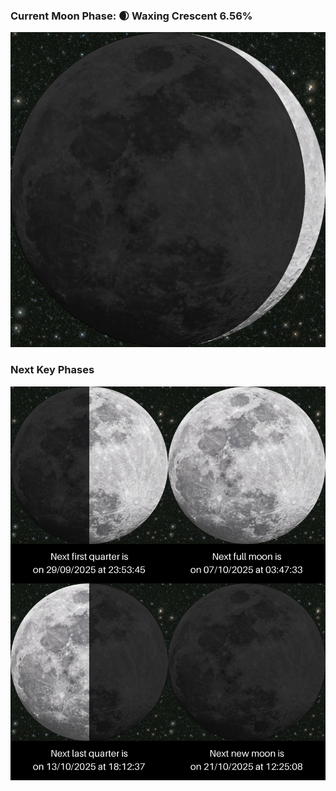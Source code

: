 ### Current Moon Phase: 🌒 Waxing Crescent 6.56%
![Moon Phase](moonphase.png)
### Next Key Phases
![Gallery](gallery.png)